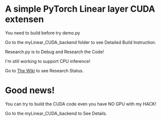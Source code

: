 # A simple PyTorch Linear layer CUDA extensen

You need to build before try demo.py

Go to the myLinear\_CUDA\_backend folder to see Detailed Build Instruction.

Research.py is to Debug and Research the Code! 

I'm still working to support CPU inference!

Go to [The Wiki](https://github.com/UEFI-code/MSRA_thePracticeSpaceProject_PyTorchCUDA/wiki) to see Research Status.

# Good news!

You can try to build the CUDA code even you have NO GPU with my HACK!

Go to the myLinear\_CUDA\_backend to See Details.

